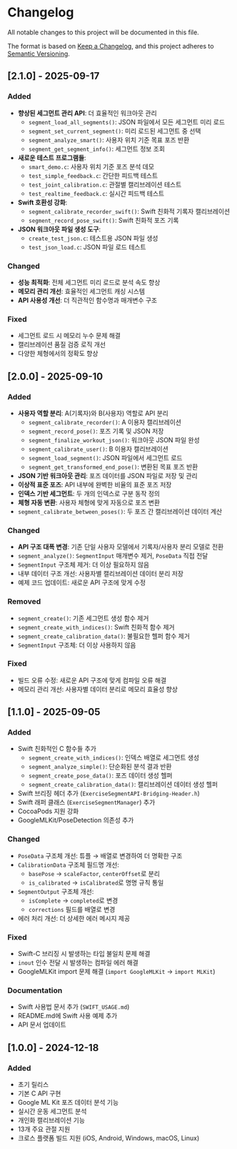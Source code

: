 # Changelog

All notable changes to this project will be documented in this file.

The format is based on [Keep a Changelog](https://keepachangelog.com/en/1.0.0/),
and this project adheres to [Semantic Versioning](https://semver.org/spec/v2.0.0.html).

## [2.1.0] - 2025-09-17
### Added
- **향상된 세그먼트 관리 API**: 더 효율적인 워크아웃 관리
  - `segment_load_all_segments()`: JSON 파일에서 모든 세그먼트 미리 로드
  - `segment_set_current_segment()`: 미리 로드된 세그먼트 중 선택
  - `segment_analyze_smart()`: 사용자 위치 기준 목표 포즈 반환
  - `segment_get_segment_info()`: 세그먼트 정보 조회
- **새로운 테스트 프로그램들**:
  - `smart_demo.c`: 사용자 위치 기준 포즈 분석 데모
  - `test_simple_feedback.c`: 간단한 피드백 테스트
  - `test_joint_calibration.c`: 관절별 캘리브레이션 테스트
  - `test_realtime_feedback.c`: 실시간 피드백 테스트
- **Swift 호환성 강화**:
  - `segment_calibrate_recorder_swift()`: Swift 친화적 기록자 캘리브레이션
  - `segment_record_pose_swift()`: Swift 친화적 포즈 기록
- **JSON 워크아웃 파일 생성 도구**:
  - `create_test_json.c`: 테스트용 JSON 파일 생성
  - `test_json_load.c`: JSON 파일 로드 테스트

### Changed
- **성능 최적화**: 전체 세그먼트 미리 로드로 분석 속도 향상
- **메모리 관리 개선**: 효율적인 세그먼트 캐싱 시스템
- **API 사용성 개선**: 더 직관적인 함수명과 매개변수 구조

### Fixed
- 세그먼트 로드 시 메모리 누수 문제 해결
- 캘리브레이션 품질 검증 로직 개선
- 다양한 체형에서의 정확도 향상

## [2.0.0] - 2025-09-10
### Added
- **사용자 역할 분리**: A(기록자)와 B(사용자) 역할로 API 분리
  - `segment_calibrate_recorder()`: A 이용자 캘리브레이션
  - `segment_record_pose()`: 포즈 기록 및 JSON 저장
  - `segment_finalize_workout_json()`: 워크아웃 JSON 파일 완성
  - `segment_calibrate_user()`: B 이용자 캘리브레이션
  - `segment_load_segment()`: JSON 파일에서 세그먼트 로드
  - `segment_get_transformed_end_pose()`: 변환된 목표 포즈 반환
- **JSON 기반 워크아웃 관리**: 포즈 데이터를 JSON 파일로 저장 및 관리
- **이상적 표준 포즈**: API 내부에 완벽한 비율의 표준 포즈 저장
- **인덱스 기반 세그먼트**: 두 개의 인덱스로 구분 동작 정의
- **체형 자동 변환**: 사용자 체형에 맞게 자동으로 포즈 변환
- `segment_calibrate_between_poses()`: 두 포즈 간 캘리브레이션 데이터 계산

### Changed
- **API 구조 대폭 변경**: 기존 단일 사용자 모델에서 기록자/사용자 분리 모델로 전환
- `segment_analyze()`: `SegmentInput` 매개변수 제거, `PoseData` 직접 전달
- `SegmentInput` 구조체 제거: 더 이상 필요하지 않음
- 내부 데이터 구조 개선: 사용자별 캘리브레이션 데이터 분리 저장
- 예제 코드 업데이트: 새로운 API 구조에 맞게 수정

### Removed
- `segment_create()`: 기존 세그먼트 생성 함수 제거
- `segment_create_with_indices()`: Swift 친화적 함수 제거
- `segment_create_calibration_data()`: 불필요한 헬퍼 함수 제거
- `SegmentInput` 구조체: 더 이상 사용하지 않음

### Fixed
- 빌드 오류 수정: 새로운 API 구조에 맞게 컴파일 오류 해결
- 메모리 관리 개선: 사용자별 데이터 분리로 메모리 효율성 향상

## [1.1.0] - 2025-09-05

### Added
- Swift 친화적인 C 함수들 추가
  - `segment_create_with_indices()`: 인덱스 배열로 세그먼트 생성
  - `segment_analyze_simple()`: 단순화된 분석 결과 반환
  - `segment_create_pose_data()`: 포즈 데이터 생성 헬퍼
  - `segment_create_calibration_data()`: 캘리브레이션 데이터 생성 헬퍼
- Swift 브리징 헤더 추가 (`ExerciseSegmentAPI-Bridging-Header.h`)
- Swift 래퍼 클래스 (`ExerciseSegmentManager`) 추가
- CocoaPods 지원 강화
- GoogleMLKit/PoseDetection 의존성 추가

### Changed
- `PoseData` 구조체 개선: 튜플 → 배열로 변경하여 더 명확한 구조
- `CalibrationData` 구조체 필드명 개선:
  - `basePose` → `scaleFactor`, `centerOffset`로 분리
  - `is_calibrated` → `isCalibrated`로 명명 규칙 통일
- `SegmentOutput` 구조체 개선:
  - `isComplete` → `completed`로 변경
  - `corrections` 필드를 배열로 변경
- 에러 처리 개선: 더 상세한 에러 메시지 제공

### Fixed
- Swift-C 브리징 시 발생하는 타입 불일치 문제 해결
- `inout` 인수 전달 시 발생하는 컴파일 에러 해결
- GoogleMLKit import 문제 해결 (`import GoogleMLKit` → `import MLKit`)

### Documentation
- Swift 사용법 문서 추가 (`SWIFT_USAGE.md`)
- README.md에 Swift 사용 예제 추가
- API 문서 업데이트

## [1.0.0] - 2024-12-18

### Added
- 초기 릴리스
- 기본 C API 구현
- Google ML Kit 포즈 데이터 분석 기능
- 실시간 운동 세그먼트 분석
- 개인화 캘리브레이션 기능
- 13개 주요 관절 지원
- 크로스 플랫폼 빌드 지원 (iOS, Android, Windows, macOS, Linux)
